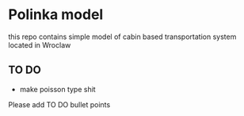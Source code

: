 # Polinka model
this repo contains simple model of cabin based transportation system located in Wroclaw


## TO DO
- make poisson type shit







Please add TO DO bullet points 
